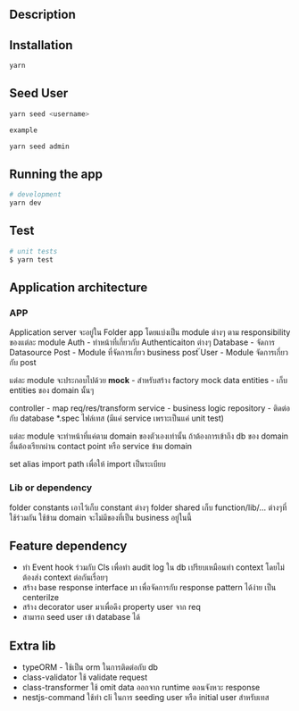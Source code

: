 
## Description

## Installation

```bash
yarn
```

## Seed User
```bash
yarn seed <username>

example

yarn seed admin
```

## Running the app

```bash
# development
yarn dev

```

## Test

```bash
# unit tests
$ yarn test
```

## Application architecture

### APP
Application server จะอยู่ใน Folder app
โดยแบ่งเป็น module ต่างๆ ตาม responsibility ของแต่ละ module
Auth - ทำหน้าที่เกี่ยวกับ Authenticaiton ต่างๆ
Database - จัดการ Datasource
Post - Module ที่จัดการเกี่ยว business post
๊User - Module จัดการเกี่ยวกับ post

แต่ละ module จะประกอบไปด้วย
__mock__ - สำหรับสร้าง factory mock data
entities - เก็บ entities ของ domain นั้นๆ

controller - map req/res/transform
service - business logic
repository - ติดต่อกับ database
*.spec ไฟล์เทส (มีแค่ service เพราะเป็นแค่ unit test)

แต่ละ module จะทำหน้าที่แค่ตาม domain ของตัวเองเท่านั้น ถ้าต้องการเข้าถึง db ของ domain อื่นต้องเรียกผ่าน contact point หรือ service ข้าม domain

set alias import path เพื่อให้ import เป็นระเบียบ

### Lib or dependency
folder constants เอาไว้เก็บ constant ต่างๆ
folder shared เก็บ function/lib/... ต่างๆที่ใช้ร่วมกัน ใช้ข้าม domain จะไม่มีของที่เป็น business อยู่ในนี้

## Feature dependency
- ทำ Event hook ร่วมกับ Cls เพื่อทำ audit log ใน db เปรียบเหมือนทำ context โดยไม่ต้องส่ง context ต่อกันเรื่อยๆ
- สร้าง base response interface มา เพื่อจัดการกับ response pattern ได้ง่าย เป็น centerilze
- สร้าง decorator user มาเพื่อดึง property user จาก req 
- สามารถ seed user เข้า database ได้

## Extra lib
- typeORM - ใช้เป็น orm ในการติดต่อกับ db
- class-validator ใช้ validate request
- class-transformer ใช้ omit data ออกจาก runtime ตอนจังหวะ response
- nestjs-command ใช้ทำ cli ในการ seeding user หรือ initial user สำหรับเทส
